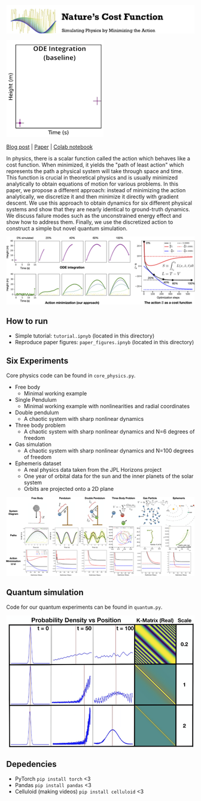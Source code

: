 ![logo.png](static/logo.png)

![compare.gif](static/compare.gif)

[Blog post]() | [Paper]() | [Colab notebook]()

In physics, there is a scalar function called the action which behaves like a cost function. When minimized, it yields the "path of least action" which represents the path a physical system will take through space and time. This function is crucial in theoretical physics and is usually minimized analytically to obtain equations of motion for various problems. In this paper, we propose a different approach: instead of minimizing the action analytically, we discretize it and then minimize it directly with gradient descent. We use this approach to obtain dynamics for six different physical systems and show that they are nearly identical to ground-truth dynamics. We discuss failure modes such as the unconstrained energy effect and show how to address them. Finally, we use the discretized action to construct a simple but novel quantum simulation.

![hero.png](static/hero.png)

## How to run

* Simple tutorial: `tutorial.ipnyb` (located in this directory)
* Reproduce paper figures: `paper_figures.ipnyb` (located in this directory)


## Six Experiments
Core physics code can be found in `core_physics.py`.

* Free body
	* Minimal working example
* Single Pendulum
	* Minimal working example with nonlinearities and radial coordinates
* Double pendulum
	* A chaotic system with sharp nonlinear dynamics
* Three body problem
	* A chaotic system with sharp nonlinear dynamics and N=6 degrees of freedom
* Gas simulation
	* A chaotic system with sharp nonlinear dynamics and N=100 degrees of freedom
* Ephemeris dataset
	* A real physics data taken from the JPL Horizons project
	* One year of orbital data for the sun and the inner planets of the solar system
	* Orbits are projected onto a 2D plane

![results.png](static/results.png)

## Quantum simulation
Code for our quantum experiments can be found in `quantum.py`.

![quantum.png](static/quantum.png)

## Depedencies

* PyTorch `pip install torch` <3
* Pandas `pip install pandas` <3
* Celluloid (making videos) `pip install celluloid` <3